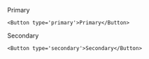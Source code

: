 Primary

	<Button type='primary'>Primary</Button>

Secondary

	<Button type='secondary'>Secondary</Button>
